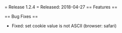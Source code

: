   = Release 1.2.4 =
Released: 2018-04-27
== Features ==

== Bug Fixes ==
 * Fixed: set cookie value is not ASCII (browser: safari)